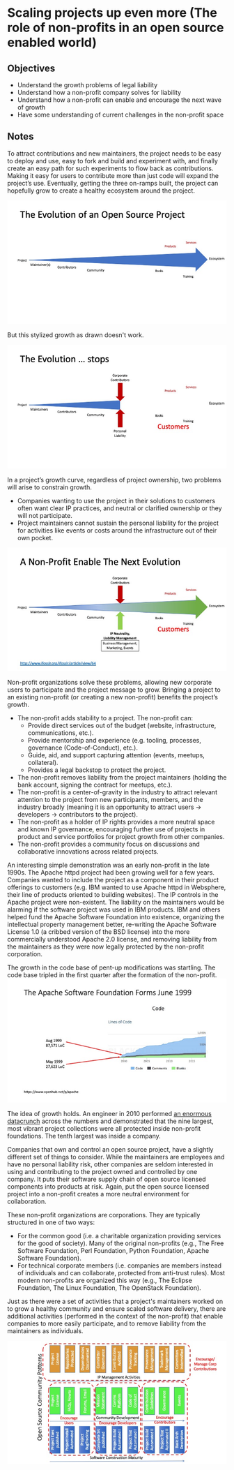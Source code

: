 # Scaling projects up even more (The role of non-profits in an open source enabled world) 

## Objectives
* Understand the growth problems of legal liability
* Understand how a non-profit company solves for liability
* Understand how a non-profit can enable and encourage the next wave of growth 
* Have some understanding of current challenges in the non-profit space

## Notes

To attract contributions and new maintainers, the project needs to be easy to deploy and use, 
easy to fork and build and experiment with, and finally create an easy path for such experiments to flow back as contributions. 
Making it easy for users to contribute more than just code will expand the project’s use. 
Eventually, getting the three on-ramps built, the project can hopefully grow to create a healthy ecosystem around the project. 

![Stylized growth of an open source project of code and contributors](images/Evolution.jpeg)

But this stylized growth as drawn doesn't work. 

![Project growth capped by liability and IP risk](images/Capped.jpeg)

In a project’s growth curve, regardless of project ownership, two problems will arise to constrain growth.  
* Companies wanting to use the project in their solutions to customers often want clear IP practices, 
and neutral or clarified ownership or they will not participate.   
* Project maintainers cannot sustain the personal liability for the project for activities like events or costs around the infrastructure 
out of their own pocket. 

![Growth returns to project with non-profit to manage risk](images/Non-profit.jpeg)

Non-profit organizations solve these problems, allowing new corporate users to participate and the project message to grow. 
Bringing a project to an existing non-profit (or creating a new non-profit) benefits the project’s growth.  
* The non-profit adds stability to a project. The non-profit can: 
  - Provide direct services out of the budget (website, infrastructure, communications, etc.). 
  - Provide mentorship and experience (e.g. tooling, processes, governance (Code-of-Conduct), etc.). 
  - Guide, aid, and support capturing attention (events, meetups, collateral). 
  - Provides a legal backstop to protect the project. 
* The non-profit removes liability from the project maintainers (holding the bank account, signing the contract for meetups, etc.).  
* The non-profit is a center-of-gravity in the industry to attract relevant attention to the project from new participants, members, 
and the industry broadly (meaning it is an opportunity to attract users -> developers -> contributors to the project).  
* The non-profit as a holder of IP rights provides a more neutral space and known IP governance, 
encouraging further use of projects in product and service portfolios for project growth from other companies.  
* The non-profit provides a community focus on discussions and collaborative innovations across related projects. 
 
An interesting simple demonstration was an early non-profit in the late 1990s. 
The Apache httpd project had been growing well for a few years. 
Companies wanted to include the project as a component in their product offerings to customers 
(e.g. IBM wanted to use Apache httpd in Websphere, their line of products oriented to building websites). 
The IP controls in the Apache project were non-existent. 
The liability on the maintainers would be alarming if the software project was used in IBM products. 
IBM and others helped fund the Apache Software Foundation into existence, 
organizing the intellectual property management better, 
re-writing the Apache Software License 1.0 (a cribbed version of the BSD license) into the more commercially understood Apache 2.0 license, 
and removing liability from the maintainers as they were now legally protected by the non-profit corporation. 

The growth in the code base of pent-up modifications was startling. The code base tripled in the first quarter after the formation of the non-profit. 
![Triple growth in Apache httpd project in first quarter](images/Apache.jpeg)

The idea of growth holds. 
An engineer in 2010 performed 
[an enormous datacrunch](https://www.openlife.cc/blogs/2010/november/how-grow-your-open-source-project-10x-and-revenues-5x) 
across the numbers and demonstrated that the nine largest, 
most vibrant project collections were all protected inside non-profit foundations. 
The tenth largest was inside a company. 

Companies that own and control an open source project, have a slightly different set of things to consider. 
While the maintainers are employees and have no personal liability risk, 
other companies are seldom interested in using and contributing to the project owned and controlled by one company. 
It puts their software supply chain of open source licensed components into products at risk. 
Again, put the open source licensed project into a non-profit creates a more neutral environment for collaboration. 

These non-profit organizations are corporations. They are typically structured in one of two ways:
* For the common good (i.e. a charitable organization providing services for the good of society). 
Many of the original non-profits (e.g., The Free Software Foundation, Perl Foundation, Python Foundation, Apache Software Foundation). 
* For technical corporate members (i.e. companies are members instead of individuals and can collaborate, protected from anti-trust rules). 
Most modern non-profits are organized this way (e.g., The Eclipse Foundation, The Linux Foundation, The OpenStack Foundation). 

Just as there were a set of activities that a project's maintainers worked on to grow a healthy community and ensure scaled software delivery, 
there are additional activities (performed in the context of the non-profit) that enable companies to more easily participate,
and to remove liability from the maintainers as individuals. 

![List of new activities for building a commercial on-ramp](images/NewPractices.jpeg)




